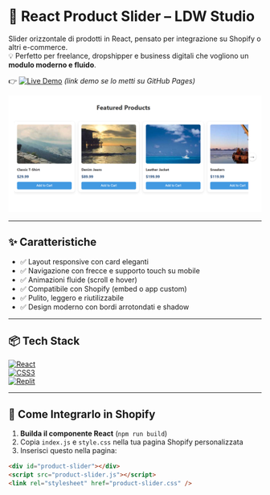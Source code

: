 # 🛒 React Product Slider – LDW Studio

Slider orizzontale di prodotti in React, pensato per integrazione su Shopify o altri e-commerce.  
💡 Perfetto per freelance, dropshipper e business digitali che vogliono un **modulo moderno e fluido**.

👉 [![Live Demo](https://img.shields.io/badge/Demo-Guarda%20Live-blue?style=for-the-badge)](https://ldwstudio.github.io/demo-react-slider/) *(link demo se lo metti su GitHub Pages)*

![React Product Slider Screenshot](./screenshot.png)

---

## ✨ Caratteristiche

- ✅ Layout responsive con card eleganti
- ✅ Navigazione con frecce e supporto touch su mobile
- ✅ Animazioni fluide (scroll e hover)
- ✅ Compatibile con Shopify (embed o app custom)
- ✅ Pulito, leggero e riutilizzabile
- ✅ Design moderno con bordi arrotondati e shadow

---

## 📦 Tech Stack

[![React](https://img.shields.io/badge/React-%2361DAFB?style=for-the-badge&logo=react&logoColor=black)]()  
[![CSS3](https://img.shields.io/badge/CSS3-%231572B6?style=for-the-badge&logo=css3&logoColor=white)]()  
[![Replit](https://img.shields.io/badge/Creato%20su-Replit-orange?style=for-the-badge&logo=replit)]()

---

## 🚀 Come Integrarlo in Shopify

1. **Builda il componente React** (`npm run build`)
2. Copia `index.js` e `style.css` nella tua pagina Shopify personalizzata
3. Inserisci questo nella pagina:
```html
<div id="product-slider"></div>
<script src="product-slider.js"></script>
<link rel="stylesheet" href="product-slider.css" />
